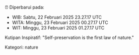 ⏰ Diperbarui pada:
- WIB: Sabtu, 22 Februari 2025 23.27.17 UTC
- WITA: Minggu, 23 Februari 2025 00.27.17 UTC
- WIT: Minggu, 23 Februari 2025 01.27.17 UTC

Kutipan Inspiratif:
"Self-preservation is the first law of nature."


Kategori: nature

